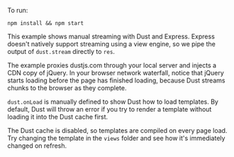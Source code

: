 To run:

    npm install && npm start

This example shows manual streaming with Dust and Express. Express doesn't natively support streaming using a view engine, so we pipe the output of `dust.stream` directly to `res`.

The example proxies dustjs.com through your local server and injects a CDN copy of jQuery. In your browser network waterfall, notice that jQuery starts loading before the page has finished loading, because Dust streams chunks to the browser as they complete.

`dust.onLoad` is manually defined to show Dust how to load templates. By default, Dust will throw an error if you try to render a template without loading it into the Dust cache first.

The Dust cache is disabled, so templates are compiled on every page load. Try changing the template in the `views` folder and see how it's immediately changed on refresh.
